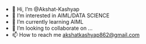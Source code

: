 - 👋 Hi, I’m @Akshat-Kashyap
- 👀 I’m interested in AIML/DATA SCIENCE
- 🌱 I’m currently learning AIML
- 💞️ I’m looking to collaborate on ...
- 📫 How to reach me akshatkashyap862@gmail.com

<!---
Akshat-Kashyap/Akshat-Kashyap is a ✨ special ✨ repository because its `README.md` (this file) appears on your GitHub profile.
You can click the Preview link to take a look at your changes.
--->
